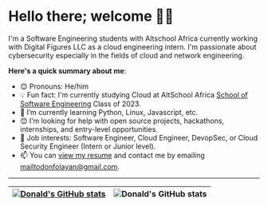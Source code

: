 # Hello there; welcome 👋🏾

I'm a Software Engineering students with Altschool Africa currently working with Digital Figures LLC as a cloud engineering intern. I'm passionate about cybersecurity especially in the fields of cloud and network engineering.

**Here's a quick summary about me**:

- 😊 Pronouns: He/him
- 💡 Fun fact: I'm currently studying Cloud at AltSchool Africa [School of Software Engineering](https://altschoolafrica.com/schools/engineering) Class of 2023.
- 🌱 I’m currently learning Python, Linux, Javascript, etc.
- 😊 I’m looking for help with open source projects, hackathons, internships, and entry-level opportunities.
- 💼 Job interests: Software Engineer, Cloud Engineer, DevopSec, or Cloud Security Engineer (Intern or Junior level).
- 📫 You can [view my resume](https://drive.google.com/file/d/1PS_9Uc4qLEMelCKy5AF7uELG__WvP7vS/view?usp=sharing) and contact me by emailing mailtodonfolayan@gmail.com.

---

| [![Donald's GitHub stats](https://github-readme-stats.vercel.app/api?username=donfolayan)](https://github.com/donfolayan/github-readme-stats) | <img align="center" src="https://github-readme-stats.vercel.app/api/top-langs/?username=donfolayan&langs_count=8&layout=compact&hide_border=true" alt="Donald's GitHub stats" /> |
| ------------- | ------------- |
